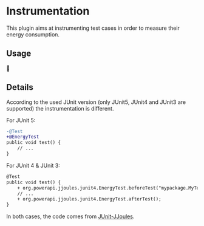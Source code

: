 # Instrumentation

This plugin aims at instrumenting test cases in order to measure their energy consumption.

## Usage

 :construction:

## Details

According to the used JUnit version (only JUnit5, JUnit4 and JUnit3 are supported) the instrumentation is different.

For JUnit 5:
```diff
-@Test
+@EnergyTest
public void test() {
    // ...
}
```

For JUnit 4 \& JUnit 3:
```diff
@Test
public void test() {
    + org.powerapi.jjoules.junit4.EnergyTest.beforeTest("mypackage.MyTestClass", "test");
    // ...
    + org.powerapi.jjoules.junit4.EnergyTest.afterTest();
}
```

In both cases, the code comes from [JUnit-JJoules](https://github.com/davidson-consulting/junit-jjoules).